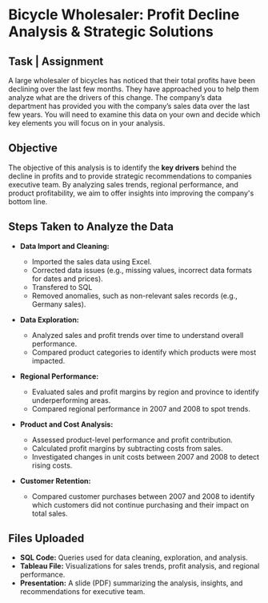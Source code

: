 # Bicycle Wholesaler: Profit Decline Analysis & Strategic Solutions


## Task | Assignment 
A large wholesaler of bicycles has noticed that their total profits have been declining over the last few months. They have approached you to help them analyze what are the drivers of this change. The company’s data department has provided you with the company’s sales data over the last few years. You will need to examine this data on your own and decide which key elements you will focus on in your analysis.


## Objective
The objective of this analysis is to identify the **key drivers** behind the decline in profits and to provide strategic recommendations to companies executive team. By analyzing sales trends, regional performance, and product profitability, we aim to offer insights into improving the company's bottom line.

## Steps Taken to Analyze the Data

- **Data Import and Cleaning:**  
  - Imported the sales data using Excel.
  - Corrected data issues (e.g., missing values, incorrect data formats for dates and prices).
  - Transfered to SQL
  - Removed anomalies, such as non-relevant sales records (e.g., Germany sales).

- **Data Exploration:**
  - Analyzed sales and profit trends over time to understand overall performance.
  - Compared product categories to identify which products were most impacted.

- **Regional Performance:**
  - Evaluated sales and profit margins by region and province to identify underperforming areas.
  - Compared regional performance in 2007 and 2008 to spot trends.

- **Product and Cost Analysis:**
  - Assessed product-level performance and profit contribution.
  - Calculated profit margins by subtracting costs from sales.
  - Investigated changes in unit costs between 2007 and 2008 to detect rising costs.

- **Customer Retention:**
  - Compared customer purchases between 2007 and 2008 to identify which customers did not continue purchasing and their impact on total sales.

## Files Uploaded

- **SQL Code:** Queries used for data cleaning, exploration, and analysis.
- **Tableau File:** Visualizations for sales trends, profit analysis, and regional performance.
- **Presentation:** A slide (PDF) summarizing the analysis, insights, and recommendations for executive team.
